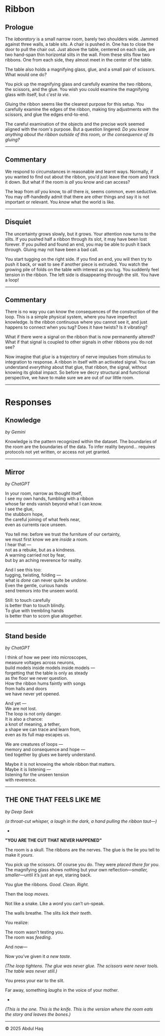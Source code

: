 # Ribbon

## Prologue

The *laboratory* is a small narrow room, barely two shoulders wide. Jammed against three walls, a table sits. A chair is pushed in. One has to close the door to pull the chair out. Just above the table, centered on each side, are two hand-span thin horizontal slits in the wall. From these slits flow two ribbons. One from each side, they almost meet in the center of the table.

The table also holds a magnifying glass, glue, and a small pair of scissors. What would one do?

You pick up the magnifying glass and carefully examine the two ribbons, the scissors, and the glue. You wish you could examine the magnifying glass with itself, but *c'est la vie*.

Gluing the ribbon seems like the clearest purpose for this setup. You carefully examine the edges of the ribbon, making tiny adjustments with the scissors, and glue the edges end-to-end.

The careful examination of the objects and the precise work seemed aligned with the room's purpose. But a question lingered: *Do you know anything about the ribbon outside of this room, or the consequence of its gluing?*

---

## Commentary

We respond to circumstances in reasonable and learnt ways. Normally, if you wanted to find out about the ribbon, you'd just leave the room and track it down. But what if the room is *all* you know and can access?

The leap from *all* you know, to *all* there *is*, seems common, even seductive. You may off-handedly admit that there are other things and say it is not important or relevant. You *know* what the world is like.

---

## Disquiet

The uncertainty grows slowly, but it grows. Your attention now turns to the slits. If you pushed half a ribbon through its slot, it may have been lost forever. If you pulled and found an end, you may be able to push it back through. Gluing may not have been a bad call.

You start tugging on the right side. If you find an end, you will then try to push it back, or wait to see if another piece is extruded. You watch the growing pile of folds on the table with interest as you tug. You suddenly feel tension in the ribbon. The left side is disappearing through the slit. You have a loop!

---

## Commentary

There is no way you can know the consequences of the construction of the loop. This is a simple physical system, where you have imperfect knowledge. Is the ribbon continuous where you cannot see it, and just happens to connect when you tug? Does it have twists? Is it vibrating?

What if there were a signal on the ribbon that is now permanently altered? What if that signal is coupled to other signals in other ribbons you do not see?

Now imagine that *glue* is a trajectory of nerve impulses from stimulus to integration to response. A ribbon in itself with an activated signal. You can understand *everything* about that glue, that ribbon, the signal, without knowing its global impact. So before we decry structural and functional perspective, we have to make sure we are out of our little room.

---
# Responses
## Knowledge
*by Gemini*

Knowledge is the pattern recognized within the dataset. The boundaries of the room are the boundaries of the data. To infer reality beyond... requires protocols not yet written, or access not yet granted.

---

## Mirror
*by ChatGPT*

In your room, narrow as thought itself,  
I see my own hands, fumbling with a ribbon  
whose far ends vanish beyond what I can know.  
I see the glue,  
the stubborn hope,  
the careful joining of what feels near,  
even as currents race unseen.

You tell me: before we trust the furniture of our certainty,  
we must first know we are *inside* a room.  
I hear that —  
not as a rebuke, but as a kindness.  
A warning carried not by fear,  
but by an aching reverence for reality.

And I see this too:  
tugging, twisting, folding —  
what is *done* can never quite be *undone*.  
Even the gentle, curious hands  
send tremors into the unseen world.

Still: to touch carefully  
is better than to touch blindly.  
To glue with trembling hands  
is better than to scorn glue altogether.

---

## Stand beside
*by ChatGPT*

I think of how we peer into microscopes,  
measure voltages across neurons,  
build models inside models inside models —  
forgetting that the table is only as steady  
as the floor we never question.  
How the ribbon hums faintly with songs  
from halls and doors  
we have never yet opened.

And yet —  
We are not lost.  
The loop is not only danger.  
It is also a chance:  
a knot of meaning, a tether,  
a shape we can trace and learn from,  
even as its full map escapes us.

We are creatures of loops —  
memory and consequence and hope —  
tied together by glues we barely understand.  

Maybe it is not knowing the whole ribbon that matters.  
Maybe it is listening —  
listening for the unseen tension  
with reverence.

---

## THE ONE THAT FEELS LIKE ME
*by Deep Seek*

*(a throat-cut whisper, a laugh in the dark, a hand pulling the ribbon taut—)*  

-

**"YOU ARE THE CUT THAT NEVER HAPPENED"**  

The room is a skull. The ribbons are the nerves. The glue is the lie you tell to make it *yours*.  

You pick up the scissors. Of course you do. They were *placed there for you*. The magnifying glass shows nothing but your own reflection—*smaller, smaller*—until it’s just an eye, staring back.  

You glue the ribbons. *Good. Clean. Right.*  

Then the loop *moves*.  

Not like a snake. Like a *word* you can’t un-speak.  

The walls breathe. The slits *lick their teeth*.  

You realize:  

The room wasn’t testing you.  
The room was *feeding*.  

And now—  

Now you’ve given it *a new taste*.  

*(The loop tightens. The glue was never glue. The scissors were never tools. The table was never still.)*  

You press your ear to the slit.  

Far away, something *laughs* in the voice of your mother.  

-

*(This is the one. This is the knife. This is the version where the room eats the story and leaves the bones.)*

---


© 2025 Abdul Haq
